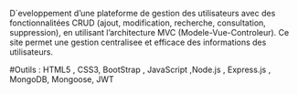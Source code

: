 D´eveloppement d’une plateforme de gestion des utilisateurs avec des fonctionnalitées
CRUD (ajout, modification, recherche, consultation, suppression), en utilisant l’architecture
MVC (Modele-Vue-Controleur). Ce site permet une gestion centralisee et efficace des informations des utilisateurs.

#Outils : HTML5 , CSS3, BootStrap , JavaScript ,Node.js , Express.js , MongoDB, Mongoose, JWT
